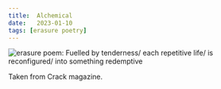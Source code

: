 ```yaml
---
title:  Alchemical
date:   2023-01-10
tags: [erasure poetry]
---
```


<img src="https://www.davidralphlewis.co.uk/assets/images/articles/2023/alchemical.jpeg" alt="erasure poem: Fuelled by tenderness/ each repetitive life/ is reconfigured/ into something redemptive" title="Almost destroyed the first letter with the marker, posted anyway." class="responsive"><br>

Taken from Crack magazine. 